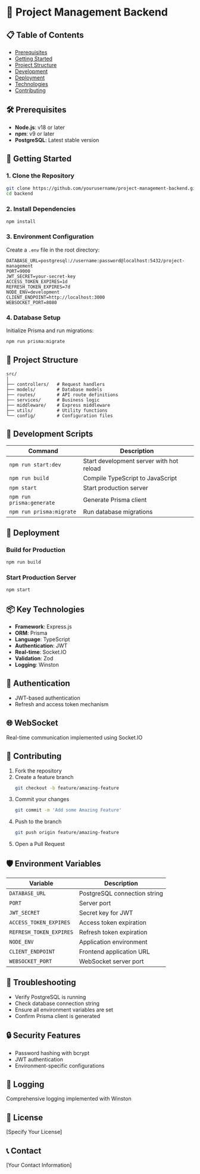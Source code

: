 # 🔧 Project Management Backend

## 📋 Table of Contents
- [Prerequisites](#prerequisites)
- [Getting Started](#getting-started)
- [Project Structure](#project-structure)
- [Development](#development)
- [Deployment](#deployment)
- [Technologies](#technologies)
- [Contributing](#contributing)

## 🛠 Prerequisites

- **Node.js**: v18 or later
- **npm**: v9 or later
- **PostgreSQL**: Latest stable version

## 🏁 Getting Started

### 1. Clone the Repository

```bash
git clone https://github.com/yourusername/project-management-backend.git
cd backend
```

### 2. Install Dependencies

```bash
npm install
```

### 3. Environment Configuration

Create a `.env` file in the root directory:

```env
DATABASE_URL=postgresql://username:password@localhost:5432/project-management
PORT=9000
JWT_SECRET=your-secret-key
ACCESS_TOKEN_EXPIRES=1d
REFRESH_TOKEN_EXPIRES=7d
NODE_ENV=development
CLIENT_ENDPOINT=http://localhost:3000
WEBSOCKET_PORT=8080
```

### 4. Database Setup

Initialize Prisma and run migrations:

```bash
npm run prisma:migrate
```

## 📂 Project Structure

```
src/
│
├── controllers/   # Request handlers
├── models/        # Database models
├── routes/        # API route definitions
├── services/      # Business logic
├── middleware/    # Express middleware
├── utils/         # Utility functions
└── config/        # Configuration files
```

## 🔧 Development Scripts

| Command | Description |
|---------|-------------|
| `npm run start:dev` | Start development server with hot reload |
| `npm run build` | Compile TypeScript to JavaScript |
| `npm start` | Start production server |
| `npm run prisma:generate` | Generate Prisma client |
| `npm run prisma:migrate` | Run database migrations |

## 🚀 Deployment

### Build for Production

```bash
npm run build
```

### Start Production Server

```bash
npm start
```

## 📦 Key Technologies

- **Framework**: Express.js
- **ORM**: Prisma
- **Language**: TypeScript
- **Authentication**: JWT
- **Real-time**: Socket.IO
- **Validation**: Zod
- **Logging**: Winston

## 🔐 Authentication

- JWT-based authentication
- Refresh and access token mechanism

## 🌐 WebSocket

Real-time communication implemented using Socket.IO

## 🤝 Contributing

1. Fork the repository
2. Create a feature branch
   ```bash
   git checkout -b feature/amazing-feature
   ```
3. Commit your changes
   ```bash
   git commit -m 'Add some Amazing Feature'
   ```
4. Push to the branch
   ```bash
   git push origin feature/amazing-feature
   ```
5. Open a Pull Request

## 🛡️ Environment Variables

| Variable | Description |
|----------|-------------|
| `DATABASE_URL` | PostgreSQL connection string |
| `PORT` | Server port |
| `JWT_SECRET` | Secret key for JWT |
| `ACCESS_TOKEN_EXPIRES` | Access token expiration |
| `REFRESH_TOKEN_EXPIRES` | Refresh token expiration |
| `NODE_ENV` | Application environment |
| `CLIENT_ENDPOINT` | Frontend application URL |
| `WEBSOCKET_PORT` | WebSocket server port |

## 🚨 Troubleshooting

- Verify PostgreSQL is running
- Check database connection string
- Ensure all environment variables are set
- Confirm Prisma client is generated

## 🔒 Security Features

- Password hashing with bcrypt
- JWT authentication
- Environment-specific configurations

## 📝 Logging

Comprehensive logging implemented with Winston

## 📄 License

[Specify Your License]

## 📞 Contact

[Your Contact Information]
```
